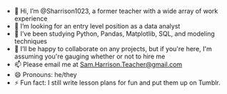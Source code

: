 - 👋 Hi, I’m @Sharrison1023, a former teacher with a wide array of work experience
- 👀 I’m looking for an entry level position as a data analyst
- 🌱 I’ve been studying Python, Pandas, Matplotlib, SQL, and modeling techniques
- 💞️ I’ll be happy to collaborate on any projects, but if you're here, I'm assuming you're gauging whether or not to hire me
- 📫 Please email me at Sam.Harrison.Teacher@gmail.com
- 😄 Pronouns: he/they
- ⚡ Fun fact: I still write lesson plans for fun and put them up on Tumblr.
